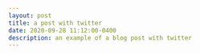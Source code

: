 ```yaml
---
layout: post
title: a post with twitter
date: 2020-09-28 11:12:00-0400
description: an example of a blog post with twitter
---
```

<!-- A sample blog page that demonstrates the inclusion of Tweets/Timelines/etc.

# Tweet
An example of displaying a tweet:
{% twitter https://twitter.com/rubygems/status/518821243320287232 %}

# Timeline
An example of pulling from a timeline:
{% twitter https://twitter.com/jekyllrb maxwidth=500 limit=3 %}

# Additional Details
For more details on using the plugin visit: [jekyll-twitter-plugin](https://github.com/rob-murray/jekyll-twitter-plugin){:target="\_blank"} -->
